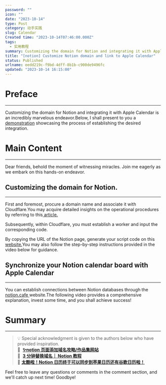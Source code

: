 ```yaml
---
password: ""
icon: ""
date: "2023-10-14"
type: Post
category: 动手实践
slug: Calendar
Created time: "2023-10-14T07:46:00.000Z"
tags:
  - 实用教程
summary: Customizing the domain for Notion and integrating it with Apple Calendar is an incredibly marvelous endeavor.
title: "[notion] Customize Notion domain and link to Apple Calendar"
status: Published
urlname: eedd219c-f9bd-4dff-8b1b-c900de9496fc
updated: "2023-10-14 16:15:00"
---
```


# Preface

---

Customizing the domain for Notion and integrating it with Apple Calendar is an incredibly marvelous endeavor.Below, I shall present to you a [demonstration](https://notion.matrixcore.top/) showcasing the process of establishing the desired integration.

# Main Content

---

Dear friends, behold the moment of witnessing miracles. Join me eagerly as we embark on this hands-on endeavor.

## Customizing the domain for Notion.

---

First and foremost, procure a domain name and associate it with Cloudflare.You may acquire detailed insights on the operational procedures by referring to this[ article.](https://www.lpolaris.com/article/usecloudflare)

Subsequently, within Cloudflare, you must establish a worker and input the corresponding code.

By copying the URL of the Notion page, generate your script code on this [website.](/771ef38657244c27b9389734a9cbff44)You may also follow the step-by-step instructions provided in the video below for guidance.

## Synchronize your Notion calendar board with Apple Calendar

---

You can establish connections between Notion databases through the [notion.cafe ](https://notion.cafe/)website.The following video provides a comprehensive explanation, invest some time, and you shall achieve success!

# Summary

---

> 💡 Special acknowledgment is given to the authors below who have provided inspiration.  
> 🌺  [**✨notion 页面添加域名攻略/作品集网站**](https://www.bilibili.com/video/BV1wY411f7wj/?spm_id_from=333.999.top_right_bar_window_history.content.click&vd_source=237e295a40d7aaea043ead8c0d2c78ab)  
> 🌺  [**3 分钟替换域名｜ Notion 教程**](https://www.bilibili.com/video/BV1ne4y1r776/?spm_id_from=333.788.top_right_bar_window_history.content.click&vd_source=237e295a40d7aaea043ead8c0d2c78ab)[  
> ](https://www.bilibili.com/video/BV1ne4y1r776/?spm_id_from=333.788.top_right_bar_window_history.content.click&vd_source=237e295a40d7aaea043ead8c0d2c78ab)🌺 [**太酷啦！Notion 日历终于可以同步到苹果日历还有谷歌日历啦！**](https://www.bilibili.com/video/BV1LX4y1m7cm/?spm_id_from=333.337.search-card.all.click&vd_source=237e295a40d7aaea043ead8c0d2c78ab)

Feel free to leave any questions or comments in the comment section, and we'll catch up next time! Goodbye!
